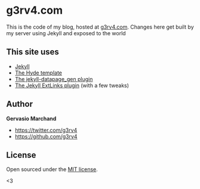 # g3rv4.com

This is the code of my blog, hosted at [g3rv4.com](https://g3rv4.com). Changes here get built by my server using Jekyll and exposed to the world

## This site uses
* [Jekyll](https://jekyllrb.com/)
* [The Hyde template](http://hyde.getpoole.com)
* [The jekyll-datapage_gen plugin](https://github.com/avillafiorita/jekyll-datapage_gen)
* [The Jekyll ExtLinks plugin](http://ogarkov.com/jekyll/plugins/extlinks/) (with a few tweaks)

## Author

**Gervasio Marchand**
- <https://twitter.com/g3rv4>
- <https://github.com/g3rv4>

## License

Open sourced under the [MIT license](LICENSE.md).

<3
